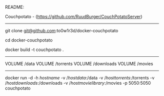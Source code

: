README:

Couchpotato - (https://github.com/RuudBurger/CouchPotatoServer)

______________________

git clone git@github.com:to0w1r3d/docker-couchpotato

cd docker-couchpotato

docker build -t couchpotato .

______________________

VOLUME /data
VOLUME /torrents
VOLUME /downloads
VOLUME /movies

______________________


docker run -d -h _hostname_ -v /_hostdata_:/data -v /_hosttorrents_:/torrents -v /_hostdownloads_:/downloads -v /_hostmovielibrary_:/movies -p 5050:5050 couchpotato
